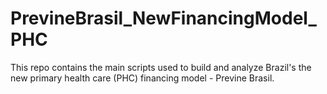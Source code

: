 # PrevineBrasil_NewFinancingModel_PHC
This repo contains the main scripts used to build and analyze Brazil's the new primary health care (PHC) financing model - Previne Brasil.
